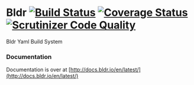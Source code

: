 Bldr [![Build Status](https://travis-ci.org/bldr-io/bldr.svg?branch=master)](https://travis-ci.org/bldr-io/bldr) [![Coverage Status](https://coveralls.io/repos/bldr-io/bldr/badge.png)](https://coveralls.io/r/bldr-io/bldr) [![Scrutinizer Code Quality](https://scrutinizer-ci.com/g/bldr-io/bldr/badges/quality-score.png?s=fc2f6d8f68605e041a0cbf9965fe42bb42484ca4)](https://scrutinizer-ci.com/g/bldr-io/bldr/)
=======



Bldr Yaml Build System


### Documentation

Documentation is over at [http://docs.bldr.io/en/latest/](http://docs.bldr.io/en/latest/)
